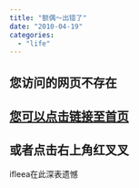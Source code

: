 ```yaml
---
title: "额偶～出错了"
date: "2010-04-19"
categories: 
  - "life"
---
```


## 您访问的网页不存在

## [您可以点击链接至首页](http://www.ifleea.com)

## 或者点击右上角红叉叉

ifleea在此深表遗憾
